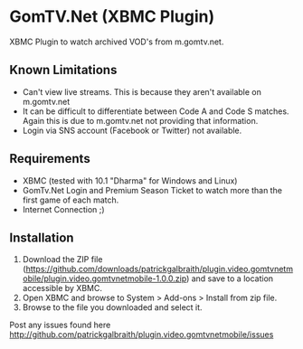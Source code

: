 GomTV.Net (XBMC Plugin)
=======================

XBMC Plugin to watch archived VOD's from m.gomtv.net.


Known Limitations
-----------------

*   Can't view live streams. This is because they aren't available on m.gomtv.net
*   It can be difficult to differentiate between Code A and Code S matches. Again this is due to m.gomtv.net not providing that information.
*   Login via SNS account (Facebook or Twitter) not available.


Requirements
------------

*   XBMC (tested with 10.1 "Dharma" for Windows and Linux)
*   GomTv.Net Login and Premium Season Ticket to watch more than the first game of each match.
*   Internet Connection ;)


Installation
------------

1. Download the ZIP file (https://github.com/downloads/patrickgalbraith/plugin.video.gomtvnetmobile/plugin.video.gomtvnetmobile-1.0.0.zip) and save to a location accessible by XBMC.
2. Open XBMC and browse to System > Add-ons > Install from zip file.
3. Browse to the file you downloaded and select it.


Post any issues found here http://github.com/patrickgalbraith/plugin.video.gomtvnetmobile/issues